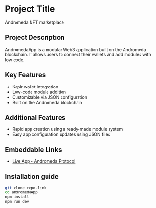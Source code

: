 # Project Title  
Andromeda NFT marketplace

## Project Description  
AndromedaApp is a modular Web3 application built on the Andromeda blockchain. It allows users to connect their wallets and add modules with low code.

## Key Features  
- Keplr wallet integration  
- Low-code module addition  
- Customizable via JSON configuration  
- Built on the Andromeda blockchain  

## Additional Features   
- Rapid app creation using a ready-made module system  
- Easy app configuration updates using JSON files  

## Embeddable Links  
- [Live App - Andromeda Protocol](https://app.andromedaprotocol.io)

## Installation guide   
```bash
git clone repo-link
cd andromedaApp
npm install
npm run dev
